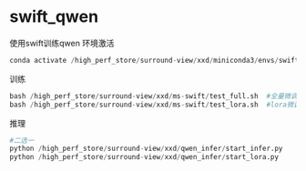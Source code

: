 # swift_qwen
使用swift训练qwen
环境激活
```python
conda activate /high_perf_store/surround-view/xxd/miniconda3/envs/swift
```

训练
```python
bash /high_perf_store/surround-view/xxd/ms-swift/test_full.sh  #全量微调
bash /high_perf_store/surround-view/xxd/ms-swift/test_lora.sh  #lora微调
```

推理
```python
#二选一
python /high_perf_store/surround-view/xxd/qwen_infer/start_infer.py  
python /high_perf_store/surround-view/xxd/qwen_infer/start_lora.py
```
